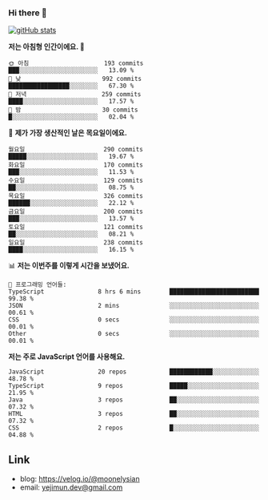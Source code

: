 ### Hi there 👋

<!--
**moonelysian/moonelysian** is a ✨ _special_ ✨ repository because its `README.md` (this file) appears on your GitHub profile.

Here are some ideas to get you started:

- 🔭 I’m currently working on ...
- 🌱 I’m currently learning ...
- 👯 I’m looking to collaborate on ...
- 🤔 I’m looking for help with ...
- 💬 Ask me about ...
- 📫 How to reach me: ...
- 😄 Pronouns: ...
- ⚡ Fun fact: ...
-->

<!-- [![wakatime stats](https://github-readme-stats.vercel.app/api/wakatime?username=moonelysian)](https://github.com/anuraghazra/github-readme-stats) -->

[![gitHub stats](https://github-readme-stats.vercel.app/api?username=moonelysian&show_icons=true)](https://github.com/anuraghazra/github-readme-stats)

<!--START_SECTION:waka-->
**저는 아침형 인간이에요. 🐤** 

```text
🌞 아침                     193 commits         ███░░░░░░░░░░░░░░░░░░░░░░   13.09 % 
🌆 낮　                     992 commits         █████████████████░░░░░░░░   67.30 % 
🌃 저녁                     259 commits         ████░░░░░░░░░░░░░░░░░░░░░   17.57 % 
🌙 밤　                     30 commits          █░░░░░░░░░░░░░░░░░░░░░░░░   02.04 % 
```
📅 **제가 가장 생산적인 날은 목요일이에요.** 

```text
월요일                      290 commits         █████░░░░░░░░░░░░░░░░░░░░   19.67 % 
화요일                      170 commits         ███░░░░░░░░░░░░░░░░░░░░░░   11.53 % 
수요일                      129 commits         ██░░░░░░░░░░░░░░░░░░░░░░░   08.75 % 
목요일                      326 commits         ██████░░░░░░░░░░░░░░░░░░░   22.12 % 
금요일                      200 commits         ███░░░░░░░░░░░░░░░░░░░░░░   13.57 % 
토요일                      121 commits         ██░░░░░░░░░░░░░░░░░░░░░░░   08.21 % 
일요일                      238 commits         ████░░░░░░░░░░░░░░░░░░░░░   16.15 % 
```


📊 **저는 이번주를 이렇게 시간을 보냈어요.** 

```text
💬 프로그래밍 언어들: 
TypeScript               8 hrs 6 mins        █████████████████████████   99.38 % 
JSON                     2 mins              ░░░░░░░░░░░░░░░░░░░░░░░░░   00.61 % 
CSS                      0 secs              ░░░░░░░░░░░░░░░░░░░░░░░░░   00.01 % 
Other                    0 secs              ░░░░░░░░░░░░░░░░░░░░░░░░░   00.01 % 
```

**저는 주로 JavaScript 언어를 사용해요.** 

```text
JavaScript               20 repos            ████████████░░░░░░░░░░░░░   48.78 % 
TypeScript               9 repos             █████░░░░░░░░░░░░░░░░░░░░   21.95 % 
Java                     3 repos             ██░░░░░░░░░░░░░░░░░░░░░░░   07.32 % 
HTML                     3 repos             ██░░░░░░░░░░░░░░░░░░░░░░░   07.32 % 
CSS                      2 repos             █░░░░░░░░░░░░░░░░░░░░░░░░   04.88 % 
```




<!--END_SECTION:waka-->


## Link
- blog: https://velog.io/@moonelysian
- email: yejimun.dev@gmail.com
